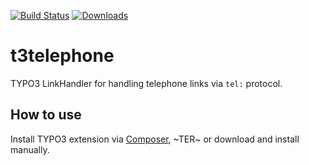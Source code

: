 [![Build Status](https://travis-ci.org/visuellverstehen/t3telephone.svg)](https://travis-ci.org/visuellverstehen/t3telephone)
[![Downloads](https://img.shields.io/packagist/dt/visuellverstehen/t3telephone.svg)](https://packagist.org/packages/visuellverstehen/t3telephone)

# t3telephone

TYPO3 LinkHandler for handling telephone links via `tel:` protocol.

## How to use

Install TYPO3 extension via [Composer](https://packagist.org/packages/visuellverstehen/t3telephone), ~TER~ or download and install manually.
